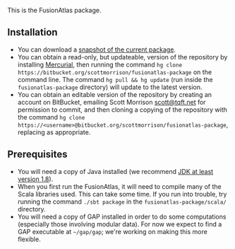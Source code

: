 This is the FusionAtlas package.

## Installation ##
* You can download a [snapshot of the current package](https://bitbucket.org/scottmorrison/fusionatlas-package/get/tip.zip).
* You can obtain a read-only, but updateable, version of the repository by installing [Mercurial](https://www.mercurial-scm.org/downloads), then running the command `hg clone https://bitbucket.org/scottmorrison/fusionatlas-package` on the command line. The command `hg pull && hg update` (run inside the `fusionatlas-package` directory) will update to the latest version.
* You can obtain an editable version of the repository by creating an account on BitBucket, emailing Scott Morrison <scott@tqft.net> for permission to commit, and then cloning a copying of the repository with the command
`hg clone https://<username>@bitbucket.org/scottmorrison/fusionatlas-package`, replacing <username> as appropriate.

## Prerequisites ##
* You will need a copy of Java installed (we recommend [JDK at least version 1.8](http://www.oracle.com/technetwork/java/javase/downloads/jdk8-downloads-2133151.html)).
* When you first run the FusionAtlas, it will need to compile many of the Scala libraries used. This can take some time. If you run into trouble, try running the command `./sbt package` in the `fusionatlas-package/scala/` directory.
* You will need a copy of GAP installed in order to do some computations (especially those involving modular data). For now we expect to find a GAP executable at `~/gap/gap`; we're working on making this more flexible.